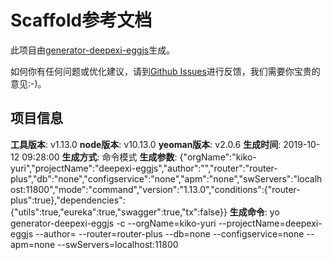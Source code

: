 # Scaffold参考文档

此项目由[generator-deepexi-eggjs](https://github.com/deepexi/generator-deepexi-eggjs)生成。

如何你有任何问题或优化建议，请到[Github Issues](https://github.com/deepexi/generator-deepexi-eggjs/issues)进行反馈，我们需要你宝贵的意见:-)。

## 项目信息

**工具版本**: v1.13.0
**node版本**: v10.13.0
**yeoman版本**: v2.0.6
**生成时间**: 2019-10-12 09:28:00
**生成方式**: 命令模式
**生成参数**: {"orgName":"kiko-yuri","projectName":"deepexi-eggjs","author":"","router":"router-plus","db":"none","configservice":"none","apm":"none","swServers":"localhost:11800","mode":"command","version":"1.13.0","conditions":{"router-plus":true},"dependencies":{"utils":true,"eureka":true,"swagger":true,"tx":false}}
**生成命令**: yo generator-deepexi-eggjs -c --orgName=kiko-yuri --projectName=deepexi-eggjs --author= --router=router-plus --db=none --configservice=none --apm=none --swServers=localhost:11800
